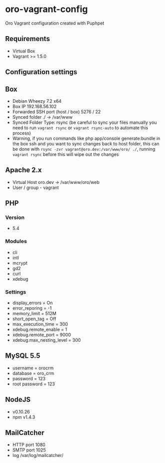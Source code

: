 oro-vagrant-config
==================

Oro Vagrant configuration created with Puphpet

Requirements
--
- Virtual Box
- Vagrant >= 1.5.0

Configuration settings
--
## Box
- Debian Wheezy 7.2 x64
- Box IP 192.168.56.102
- Forwarded SSH port (host / box) 5276 / 22
- Synced folder ./ -> /var/www
- Synced Folder Type: rsync (be careful to sync your files manually you need to run `vagrant rsync` or `vagrant rsync-auto` to automate this process) 
- Warning, if you run commands like php app/console generate:bundle in the box ssh and you want to sync changes back to host folder, this can be done with `rsync -zvr vagrant@oro.dev:/var/www/oro/ ./`, running `vagrant rsync` before this will wipe out the changes

## Apache 2.x
- Virtual Host oro.dev -> /var/www/oro/web
- User / group - vagrant

## PHP

### Version
- 5.4

### Modules
- cli
- intl
- mcrypt
- gd2
- curl
- xdebug

### Settings

- display_errors = On
- error_reporing = -1
- memory_limit = 512M
- short_open_tag = Off
- max_execution_time = 300
- xdebug.remote_enable = 1
- xdebug.remote_port = 9000
- xdebug.max_nesting_level = 300

## MySQL 5.5
- username = orocrm
- database = oro_crm
- password = 123
- root password = 123

## NodeJS
- v0.10.26
- npm v1.4.3

## MailCatcher
- HTTP port 1080
- SMTP port 1025
- log /var/log/mailcatcher/
